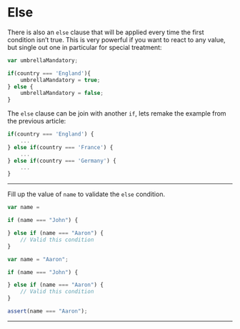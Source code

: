 # Else

There is also an `else` clause that will be applied every time the first condition isn’t true. This is very powerful if you want to react to any value, but single out one in particular for special treatment:

```javascript
var umbrellaMandatory;

if(country === 'England'){
    umbrellaMandatory = true;
} else {
    umbrellaMandatory = false;
}
```

The `else` clause can be join with another `if`, lets remake the example from the previous article:

```javascript
if(country === 'England') {
    ...
} else if(country === 'France') {
    ...
} else if(country === 'Germany') {
    ...
}
```


---

Fill up the value of `name` to validate the `else` condition.

```js
var name =

if (name === "John") {

} else if (name === "Aaron") {
    // Valid this condition
}
```

```js
var name = "Aaron";

if (name === "John") {

} else if (name === "Aaron") {
    // Valid this condition
}
```

```js
assert(name === "Aaron");
```

---